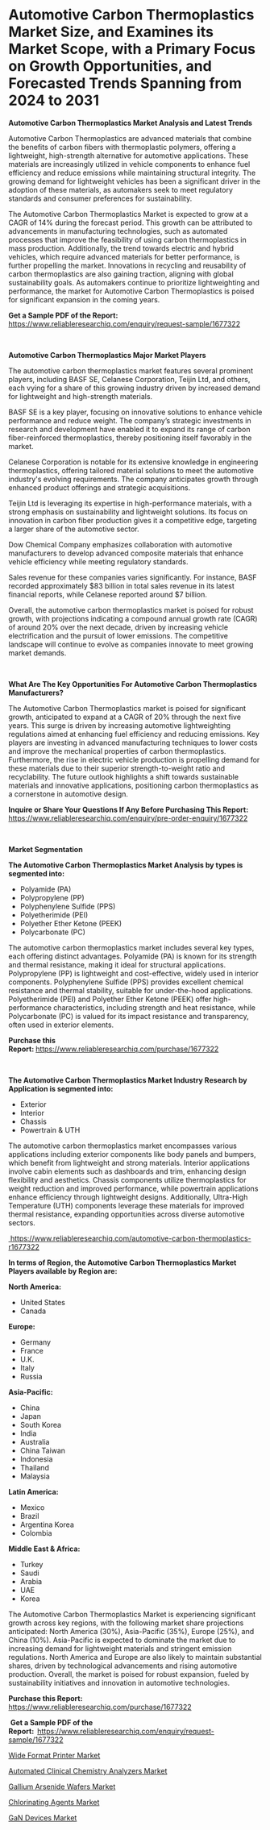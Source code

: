 <p><h1>Automotive Carbon Thermoplastics Market Size, and Examines its Market Scope, with a Primary Focus on Growth Opportunities, and Forecasted Trends Spanning from 2024 to 2031</h1></p><p><strong>Automotive Carbon Thermoplastics Market Analysis and Latest Trends</strong></p>
<p><p>Automotive Carbon Thermoplastics are advanced materials that combine the benefits of carbon fibers with thermoplastic polymers, offering a lightweight, high-strength alternative for automotive applications. These materials are increasingly utilized in vehicle components to enhance fuel efficiency and reduce emissions while maintaining structural integrity. The growing demand for lightweight vehicles has been a significant driver in the adoption of these materials, as automakers seek to meet regulatory standards and consumer preferences for sustainability.</p><p>The Automotive Carbon Thermoplastics Market is expected to grow at a CAGR of 14% during the forecast period. This growth can be attributed to advancements in manufacturing technologies, such as automated processes that improve the feasibility of using carbon thermoplastics in mass production. Additionally, the trend towards electric and hybrid vehicles, which require advanced materials for better performance, is further propelling the market. Innovations in recycling and reusability of carbon thermoplastics are also gaining traction, aligning with global sustainability goals. As automakers continue to prioritize lightweighting and performance, the market for Automotive Carbon Thermoplastics is poised for significant expansion in the coming years.</p></p>
<p><strong>Get a Sample PDF of the Report:&nbsp;</strong> <a href="https://www.reliableresearchiq.com/enquiry/request-sample/1677322?utm_campaign=1136&utm_medium=2&utm_source=Github&utm_content=ia&utm_term=30092024&utm_id=automotive-carbon-thermoplastics">https://www.reliableresearchiq.com/enquiry/request-sample/1677322</a></p>
<p>&nbsp;</p>
<p><strong>Automotive Carbon Thermoplastics Major Market Players</strong></p>
<p><p>The automotive carbon thermoplastics market features several prominent players, including BASF SE, Celanese Corporation, Teijin Ltd, and others, each vying for a share of this growing industry driven by increased demand for lightweight and high-strength materials.</p><p>BASF SE is a key player, focusing on innovative solutions to enhance vehicle performance and reduce weight. The company’s strategic investments in research and development have enabled it to expand its range of carbon fiber-reinforced thermoplastics, thereby positioning itself favorably in the market.</p><p>Celanese Corporation is notable for its extensive knowledge in engineering thermoplastics, offering tailored material solutions to meet the automotive industry's evolving requirements. The company anticipates growth through enhanced product offerings and strategic acquisitions. </p><p>Teijin Ltd is leveraging its expertise in high-performance materials, with a strong emphasis on sustainability and lightweight solutions. Its focus on innovation in carbon fiber production gives it a competitive edge, targeting a larger share of the automotive sector.</p><p>Dow Chemical Company emphasizes collaboration with automotive manufacturers to develop advanced composite materials that enhance vehicle efficiency while meeting regulatory standards. </p><p>Sales revenue for these companies varies significantly. For instance, BASF recorded approximately $83 billion in total sales revenue in its latest financial reports, while Celanese reported around $7 billion. </p><p>Overall, the automotive carbon thermoplastics market is poised for robust growth, with projections indicating a compound annual growth rate (CAGR) of around 20% over the next decade, driven by increasing vehicle electrification and the pursuit of lower emissions. The competitive landscape will continue to evolve as companies innovate to meet growing market demands.</p></p>
<p>&nbsp;</p>
<p><strong>What Are The Key Opportunities For Automotive Carbon Thermoplastics Manufacturers?</strong></p>
<p><p>The Automotive Carbon Thermoplastics market is poised for significant growth, anticipated to expand at a CAGR of 20% through the next five years. This surge is driven by increasing automotive lightweighting regulations aimed at enhancing fuel efficiency and reducing emissions. Key players are investing in advanced manufacturing techniques to lower costs and improve the mechanical properties of carbon thermoplastics. Furthermore, the rise in electric vehicle production is propelling demand for these materials due to their superior strength-to-weight ratio and recyclability. The future outlook highlights a shift towards sustainable materials and innovative applications, positioning carbon thermoplastics as a cornerstone in automotive design.</p></p>
<p><strong>Inquire or Share Your Questions If Any Before Purchasing This Report:</strong> <a href="https://www.reliableresearchiq.com/enquiry/pre-order-enquiry/1677322?utm_campaign=1136&utm_medium=2&utm_source=Github&utm_content=ia&utm_term=30092024&utm_id=automotive-carbon-thermoplastics">https://www.reliableresearchiq.com/enquiry/pre-order-enquiry/1677322</a></p>
<p>&nbsp;</p>
<p><strong>Market Segmentation</strong></p>
<p><strong>The Automotive Carbon Thermoplastics Market Analysis by types is segmented into:</strong></p>
<p><ul><li>Polyamide (PA)</li><li>Polypropylene (PP)</li><li>Polyphenylene Sulfide (PPS)</li><li>Polyetherimide (PEI)</li><li>Polyether Ether Ketone (PEEK)</li><li>Polycarbonate (PC)</li></ul></p>
<p><p>The automotive carbon thermoplastics market includes several key types, each offering distinct advantages. Polyamide (PA) is known for its strength and thermal resistance, making it ideal for structural applications. Polypropylene (PP) is lightweight and cost-effective, widely used in interior components. Polyphenylene Sulfide (PPS) provides excellent chemical resistance and thermal stability, suitable for under-the-hood applications. Polyetherimide (PEI) and Polyether Ether Ketone (PEEK) offer high-performance characteristics, including strength and heat resistance, while Polycarbonate (PC) is valued for its impact resistance and transparency, often used in exterior elements.</p></p>
<p><strong>Purchase this Report:&nbsp;</strong><a href="https://www.reliableresearchiq.com/purchase/1677322?utm_campaign=1136&utm_medium=2&utm_source=Github&utm_content=ia&utm_term=30092024&utm_id=automotive-carbon-thermoplastics">https://www.reliableresearchiq.com/purchase/1677322</a></p>
<p>&nbsp;</p>
<p><strong>The Automotive Carbon Thermoplastics Market Industry Research by Application is segmented into:</strong></p>
<p><ul><li>Exterior</li><li>Interior</li><li>Chassis</li><li>Powertrain & UTH</li></ul></p>
<p><p>The automotive carbon thermoplastics market encompasses various applications including exterior components like body panels and bumpers, which benefit from lightweight and strong materials. Interior applications involve cabin elements such as dashboards and trim, enhancing design flexibility and aesthetics. Chassis components utilize thermoplastics for weight reduction and improved performance, while powertrain applications enhance efficiency through lightweight designs. Additionally, Ultra-High Temperature (UTH) components leverage these materials for improved thermal resistance, expanding opportunities across diverse automotive sectors.</p></p>
<p><a href="https://www.reliableresearchiq.com/automotive-carbon-thermoplastics-r1677322?utm_campaign=1136&utm_medium=2&utm_source=Github&utm_content=ia&utm_term=30092024&utm_id=automotive-carbon-thermoplastics">&nbsp;https://www.reliableresearchiq.com/automotive-carbon-thermoplastics-r1677322</a></p>
<p><strong>In terms of Region, the Automotive Carbon Thermoplastics Market Players available by Region are:</strong></p>
<p>
    <p> <strong> North America: </strong>
        <ul>
            <li>United States</li>
            <li>Canada</li>
        </ul>
        </p> 
    <p> <strong> Europe: </strong>
        <ul>
            <li>Germany</li>
            <li>France</li>
            <li>U.K.</li>
            <li>Italy</li>
            <li>Russia</li>
        </ul>
        </p> 
    <p> <strong> Asia-Pacific: </strong>
        <ul>
            <li>China</li>
            <li>Japan</li>
            <li>South Korea</li>
            <li>India</li>
            <li>Australia</li>
            <li>China Taiwan</li>
            <li>Indonesia</li>
            <li>Thailand</li>
            <li>Malaysia</li>
        </ul>
        </p> 
    <p> <strong> Latin America: </strong>
        <ul>
            <li>Mexico</li>
            <li>Brazil</li>
            <li>Argentina Korea</li>
            <li>Colombia</li>
        </ul>
        </p> 
    <p> <strong> Middle East & Africa: </strong>
        <ul>
            <li>Turkey</li>
            <li>Saudi</li>
            <li>Arabia</li>
            <li>UAE</li>
            <li>Korea</li>
        </ul>
    </p>
    </p>
<p><p>The Automotive Carbon Thermoplastics Market is experiencing significant growth across key regions, with the following market share projections anticipated: North America (30%), Asia-Pacific (35%), Europe (25%), and China (10%). Asia-Pacific is expected to dominate the market due to increasing demand for lightweight materials and stringent emission regulations. North America and Europe are also likely to maintain substantial shares, driven by technological advancements and rising automotive production. Overall, the market is poised for robust expansion, fueled by sustainability initiatives and innovation in automotive technologies.</p></p>
<p><strong>Purchase this Report: </strong><a href="https://www.reliableresearchiq.com/purchase/1677322?utm_campaign=1136&utm_medium=2&utm_source=Github&utm_content=ia&utm_term=30092024&utm_id=automotive-carbon-thermoplastics">https://www.reliableresearchiq.com/purchase/1677322</a></p>
<p>&nbsp;<strong>Get a Sample PDF of the Report:&nbsp;&nbsp;</strong><a href="https://www.reliableresearchiq.com/enquiry/request-sample/1677322?utm_campaign=1136&utm_medium=2&utm_source=Github&utm_content=ia&utm_term=30092024&utm_id=automotive-carbon-thermoplastics">https://www.reliableresearchiq.com/enquiry/request-sample/1677322</a></p>
<p><strong></strong></p>
<p><p><a href="https://www.linkedin.com/pulse/role-wide-format-printer-market-applications-printingpackingothers-vofwe?utm_campaign=1136&utm_medium=2&utm_source=Github&utm_content=ia&utm_term=30092024&utm_id=automotive-carbon-thermoplastics">Wide Format Printer Market</a></p><p><a href="https://www.linkedin.com/pulse/strategic-roadmap-success-global-automated-clinical-chemistry-ronfe?utm_campaign=1136&utm_medium=2&utm_source=Github&utm_content=ia&utm_term=30092024&utm_id=automotive-carbon-thermoplastics">Automated Clinical Chemistry Analyzers Market</a></p><p><a href="https://issuu.com/reportprime-2/docs/gallium-arsenide-wafers-market-size_65cf1ecc8e0734?utm_campaign=1136&utm_medium=2&utm_source=Github&utm_content=ia&utm_term=30092024&utm_id=automotive-carbon-thermoplastics">Gallium Arsenide Wafers Market</a></p><p><a href="https://github.com/AnamariaDemiri475/Market-Research-Report-List-1/blob/main/chlorinating-agents-market.md?utm_campaign=1136&utm_medium=2&utm_source=Github&utm_content=ia&utm_term=30092024&utm_id=automotive-carbon-thermoplastics">Chlorinating Agents Market</a></p><p><a href="https://issuu.com/reportprime-2/docs/gan-devices-market-size-2030.pptx_9e962d9ac1c188?utm_campaign=1136&utm_medium=2&utm_source=Github&utm_content=ia&utm_term=30092024&utm_id=automotive-carbon-thermoplastics">GaN Devices Market</a></p></p>